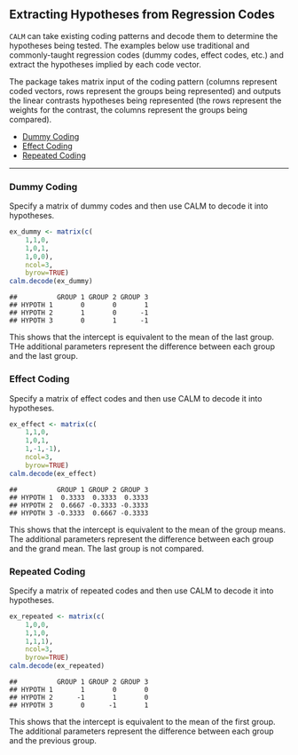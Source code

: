 
## Extracting Hypotheses from Regression Codes

`CALM` can take existing coding patterns and decode them to determine
the hypotheses being tested. The examples below use traditional and
commonly-taught regression codes (dummy codes, effect codes, etc.) and
extract the hypotheses implied by each code vector.

The package takes matrix input of the coding pattern (columns represent
coded vectors, rows represent the groups being represented) and outputs
the linear contrasts hypotheses being represented (the rows represent
the weights for the contrast, the columns represent the groups being
compared).

- [Dummy Coding](#dummy-coding)
- [Effect Coding](#effect-coding)
- [Repeated Coding](#repeated-coding)

------------------------------------------------------------------------

### Dummy Coding

Specify a matrix of dummy codes and then use CALM to decode it into
hypotheses.

``` r
ex_dummy <- matrix(c(
    1,1,0,
    1,0,1,
    1,0,0),
    ncol=3,
    byrow=TRUE)
calm.decode(ex_dummy)
```

    ##          GROUP 1 GROUP 2 GROUP 3
    ## HYPOTH 1       0       0       1
    ## HYPOTH 2       1       0      -1
    ## HYPOTH 3       0       1      -1

This shows that the intercept is equivalent to the mean of the last
group. THe additional parameters represent the difference between each
group and the last group.

### Effect Coding

Specify a matrix of effect codes and then use CALM to decode it into
hypotheses.

``` r
ex_effect <- matrix(c(
    1,1,0,
    1,0,1,
    1,-1,-1),
    ncol=3,
    byrow=TRUE)
calm.decode(ex_effect)
```

    ##          GROUP 1 GROUP 2 GROUP 3
    ## HYPOTH 1  0.3333  0.3333  0.3333
    ## HYPOTH 2  0.6667 -0.3333 -0.3333
    ## HYPOTH 3 -0.3333  0.6667 -0.3333

This shows that the intercept is equivalent to the mean of the group
means. The additional parameters represent the difference between each
group and the grand mean. The last group is not compared.

### Repeated Coding

Specify a matrix of repeated codes and then use CALM to decode it into
hypotheses.

``` r
ex_repeated <- matrix(c(
    1,0,0,
    1,1,0,
    1,1,1),
    ncol=3,
    byrow=TRUE)
calm.decode(ex_repeated)
```

    ##          GROUP 1 GROUP 2 GROUP 3
    ## HYPOTH 1       1       0       0
    ## HYPOTH 2      -1       1       0
    ## HYPOTH 3       0      -1       1

This shows that the intercept is equivalent to the mean of the first
group. The additional parameters represent the difference between each
group and the previous group.
